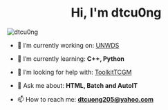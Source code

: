 <h1 align="center">Hi, I'm dtcu0ng</h1>
<p align="left"> <img src="https://komarev.com/ghpvc/?username=dtcu0ng" alt="dtcu0ng" /> </p>

- 🔭 I’m currently working on: [UNWDS](https://github.com/UnnamedNetwork/UNWDS)

- 🌱 I’m currently learning: **C++, Python**

- 🤝 I’m looking for help with: [ToolkitTCGM](https://github.com/dtcu0ng/ToolkitTCGM)

- 💬 Ask me about: **HTML, Batch and AutoIT**

- 📫 How to reach me: **dtcuong205@yahoo.com**

